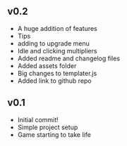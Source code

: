 ## v0.2
- A huge addition of features
- Tips
- adding to upgrade menu
- Idle and clicking multipliers
- Added readme and changelog files
- Added assets folder
- Big changes to templater.js
- Added link to github repo

## v0.1
- Initial commit!
- Simple project setup
- Game starting to take life